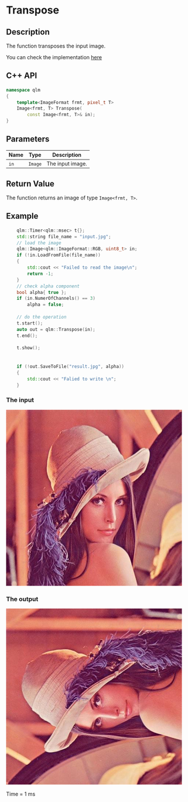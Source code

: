 # Transpose

## Description
The function transposes the input image.

You can check the implementation [here](../../../../source/Transpose.cpp)

## C++ API
```c++
namespace qlm
{
	template<ImageFormat frmt, pixel_t T>
	Image<frmt, T> Transpose(
		const Image<frmt, T>& in);
}
```


## Parameters

| Name        | Type       | Description                                                       |
|-------------|------------|-------------------------------------------------------------------|
| `in`        | `Image`    | The input image.                                                  |

## Return Value
The function returns an image of type `Image<frmt, T>`.

## Example

```c++
	qlm::Timer<qlm::msec> t{};
	std::string file_name = "input.jpg";
	// load the image
	qlm::Image<qlm::ImageFormat::RGB, uint8_t> in;
	if (!in.LoadFromFile(file_name))
	{
		std::cout << "Failed to read the image\n";
		return -1;
	}
	// check alpha component
	bool alpha{ true };
	if (in.NumerOfChannels() == 3)
		alpha = false;

	// do the operation
	t.start();
	auto out = qlm::Transpose(in);
	t.end();

	t.show();


	if (!out.SaveToFile("result.jpg", alpha))
	{
		std::cout << "Falied to write \n";
	}
```
### The input
![Input Image](input.jpg)
### The output
![Input Image](result.jpg)

Time = 1 ms

